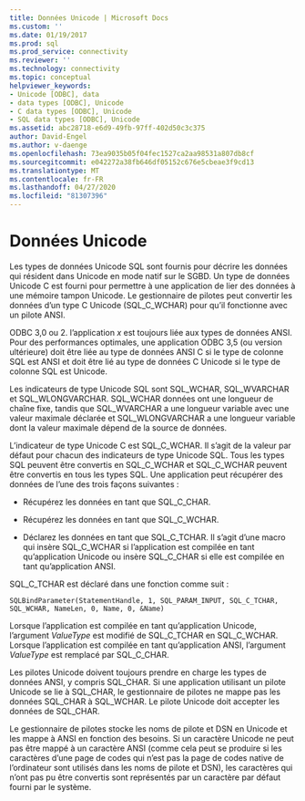 ```yaml
---
title: Données Unicode | Microsoft Docs
ms.custom: ''
ms.date: 01/19/2017
ms.prod: sql
ms.prod_service: connectivity
ms.reviewer: ''
ms.technology: connectivity
ms.topic: conceptual
helpviewer_keywords:
- Unicode [ODBC], data
- data types [ODBC], Unicode
- C data types [ODBC], Unicode
- SQL data types [ODBC], Unicode
ms.assetid: abc28718-e6d9-49fb-97ff-402d50c3c375
author: David-Engel
ms.author: v-daenge
ms.openlocfilehash: 73ea9035b05f04fec1527ca2aa98531a807db8cf
ms.sourcegitcommit: e042272a38fb646df05152c676e5cbeae3f9cd13
ms.translationtype: MT
ms.contentlocale: fr-FR
ms.lasthandoff: 04/27/2020
ms.locfileid: "81307396"
---
```

# <a name="unicode-data"></a>Données Unicode
Les types de données Unicode SQL sont fournis pour décrire les données qui résident dans Unicode en mode natif sur le SGBD. Un type de données Unicode C est fourni pour permettre à une application de lier des données à une mémoire tampon Unicode. Le gestionnaire de pilotes peut convertir les données d’un type C Unicode (SQL_C_WCHAR) pour qu’il fonctionne avec un pilote ANSI.  
  
 ODBC 3,0 ou 2. l’application *x* est toujours liée aux types de données ANSI. Pour des performances optimales, une application ODBC 3,5 (ou version ultérieure) doit être liée au type de données ANSI C si le type de colonne SQL est ANSI et doit être lié au type de données C Unicode si le type de colonne SQL est Unicode.  
  
 Les indicateurs de type Unicode SQL sont SQL_WCHAR, SQL_WVARCHAR et SQL_WLONGVARCHAR. SQL_WCHAR données ont une longueur de chaîne fixe, tandis que SQL_WVARCHAR a une longueur variable avec une valeur maximale déclarée et SQL_WLONGVARCHAR a une longueur variable dont la valeur maximale dépend de la source de données.  
  
 L’indicateur de type Unicode C est SQL_C_WCHAR. Il s’agit de la valeur par défaut pour chacun des indicateurs de type Unicode SQL. Tous les types SQL peuvent être convertis en SQL_C_WCHAR et SQL_C_WCHAR peuvent être convertis en tous les types SQL. Une application peut récupérer des données de l’une des trois façons suivantes :  
  
-   Récupérez les données en tant que SQL_C_CHAR.  
  
-   Récupérez les données en tant que SQL_C_WCHAR.  
  
-   Déclarez les données en tant que SQL_C_TCHAR. Il s’agit d’une macro qui insère SQL_C_WCHAR si l’application est compilée en tant qu’application Unicode ou insère SQL_C_CHAR si elle est compilée en tant qu’application ANSI.  
  
 SQL_C_TCHAR est déclaré dans une fonction comme suit :  
  
```  
SQLBindParameter(StatementHandle, 1, SQL_PARAM_INPUT, SQL_C_TCHAR, SQL_WCHAR, NameLen, 0, Name, 0, &Name)  
```  
  
 Lorsque l’application est compilée en tant qu’application Unicode, l’argument *ValueType* est modifié de SQL_C_TCHAR en SQL_C_WCHAR. Lorsque l’application est compilée en tant qu’application ANSI, l’argument *ValueType* est remplacé par SQL_C_CHAR.  
  
 Les pilotes Unicode doivent toujours prendre en charge les types de données ANSI, y compris SQL_CHAR. Si une application utilisant un pilote Unicode se lie à SQL_CHAR, le gestionnaire de pilotes ne mappe pas les données SQL_CHAR à SQL_WCHAR. Le pilote Unicode doit accepter les données de SQL_CHAR.  
  
 Le gestionnaire de pilotes stocke les noms de pilote et DSN en Unicode et les mappe à ANSI en fonction des besoins. Si un caractère Unicode ne peut pas être mappé à un caractère ANSI (comme cela peut se produire si les caractères d’une page de codes qui n’est pas la page de codes native de l’ordinateur sont utilisés dans les noms de pilote et DSN), les caractères qui n’ont pas pu être convertis sont représentés par un caractère par défaut fourni par le système.
